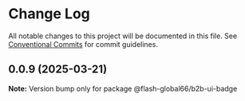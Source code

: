 # Change Log

All notable changes to this project will be documented in this file.
See [Conventional Commits](https://conventionalcommits.org) for commit guidelines.

## 0.0.9 (2025-03-21)

**Note:** Version bump only for package @flash-global66/b2b-ui-badge
